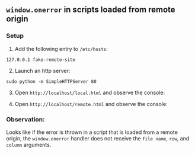 ## `window.onerror` in scripts loaded from remote origin

### Setup

1. Add the following entry to `/etc/hosts`:

```
127.0.0.1 fake-remote-site
```

2. Launch an http server:

```
sudo python -m SimpleHTTPServer 80
```

3. Open `http://localhost/local.html` and observe the console:



4. Open `http://localhost/remote.html` and observe the console:


### Observation:

Looks like if the error is thrown in a script that is loaded from a remote origin, the `window.onerror` handler does not receive the `file name`, `row`, and `column` arguments.

